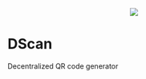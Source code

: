<p align="center">
    <img align="center" src="https://user-images.githubusercontent.com/68826419/140587437-d93d1079-54fb-4d48-8d8d-6331ef0d029d.png"></img>
</p>

<h1 aign="center">DScan</h1>

<p aign="center">
  <p aign="center">Decentralized QR code generator</p>
</p>
